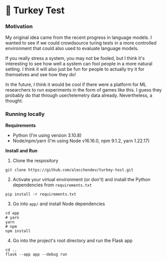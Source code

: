 # 🦃 Turkey Test

### Motivation
My original idea came from the recent progress in language models. I
wanted to see if we could crowdsource turing tests
in a more controlled environment that could also used to evaluate
language models.

If you really stress a system, you may not be fooled,
but I think it's interesting to see how well a system can fool
people in a more natural setting. I think it will also just be fun for
people to actually try it for themselves and see how they do!

In the future, I think it would be cool if there were a platform for ML
researchers to run experiments in the form of games like this.
I guess they probably do that through user/telemetry data already.
Nevertheless, a thought.

### Running locally

**Requirements**
- Python (I'm using version 3.10.8)
- Node/npm/yarn (I'm using Node v16.16.0, npm 9.1.2, yarn 1.22.17)

**Install and Run**
1. Clone the respository
```
git clone https://github.com/alecchendev/turkey-test.git
```
2. Activate your virtual environment (or don't) and install the Python dependencies from `requirements.txt`
```
pip install -r requirements.txt
```
3. Go into `app/` and install Node dependencies
```
cd app
# yarn
yarn
# npm
npm install
```
4. Go into the project's root directory and run the Flask app
```
cd ..
flask --app app --debug run
```